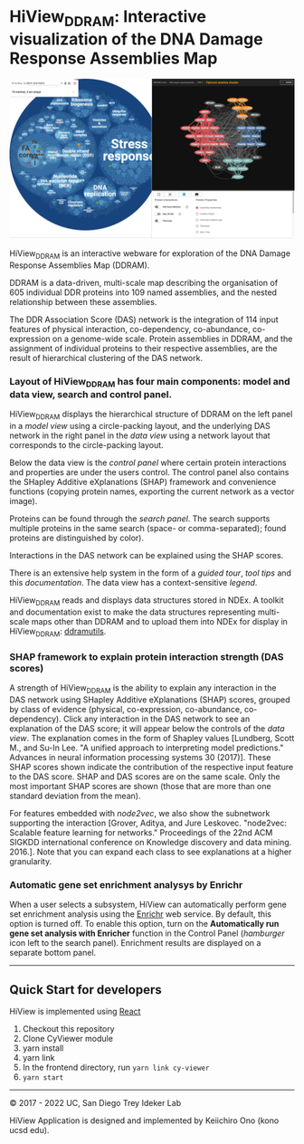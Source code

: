 # HiView<sub>DDRAM</sub>: Interactive visualization of the DNA Damage Response Assemblies Map
![](/docs/images/DDRAM_1-0_-_2022-11-13_19-31-38.png)

HiView<sub>DDRAM</sub> is an interactive webware for exploration of the DNA Damage Response Assemblies Map (DDRAM).

DDRAM is a data-driven, multi-scale map describing the organisation of 605 individual DDR proteins into 109 named assemblies, and the nested relationship between these assemblies.

The DDR Association Score (DAS) network is the integration of 114 input features of physical interaction, co-dependency, co-abundance, co-expression on a genome-wide scale. Protein assemblies in DDRAM, and the assignment of individual proteins to their respective assemblies, are the result of hierarchical clustering of the DAS network.

### Layout of HiView<sub>DDRAM</sub> has four main components: model and data view, search and control panel.
HiView<sub>DDRAM</sub> displays the hierarchical structure of DDRAM on the left panel in a _model view_ using a circle-packing layout, and the underlying DAS network in the right panel in the _data view_ using a network layout that corresponds to the circle-packing layout.

Below the data view is the _control panel_ where certain protein interactions and properties are under the users control. The control panel also contains the SHapley Additive eXplanations (SHAP) framework and convenience functions (copying protein names, exporting the current network as a vector image).

Proteins can be found through the  _search panel_. The search supports multiple proteins in the same search (space- or comma-separated); found proteins are distinguished by color).

Interactions in the DAS network can be explained using the SHAP scores.

There is an extensive help system in the form of a *guided tour*, *tool tips* and this *documentation*. The data view has a context-sensitive _legend_.

HiView<sub>DDRAM</sub> reads and displays data structures stored in NDEx. A toolkit and documentation exist to make the data structures representing multi-scale maps other than DDRAM and to upload them into NDEx for display in HiView<sub>DDRAM</sub>: [ddramutils](https://github.com/idekerlab/ddramutils).

### SHAP framework to explain protein interaction strength (DAS scores)

A strength of HiView<sub>DDRAM</sub> is the ability to explain any interaction in the DAS network using SHapley Additive eXplanations (SHAP) scores, grouped by class of evidence (physical, co-expression, co-abundance, co-dependency). Click any interaction in the DAS network to see an explanation of the DAS score; it will appear below the controls of the _data view_. The explanation comes in the form of Shapley values [Lundberg, Scott M., and Su-In Lee. "A unified approach to interpreting model predictions." Advances in neural information processing systems 30 (2017)]. These SHAP scores shown indicate the contribution of the respective input feature to the DAS score. SHAP and DAS scores are on the same scale. Only the most important SHAP scores are shown (those that are more than one standard deviation from the mean).

For features embedded with _node2vec_, we also show the subnetwork supporting the interaction [Grover, Aditya, and Jure Leskovec. "node2vec: Scalable feature learning for networks." Proceedings of the 22nd ACM SIGKDD international conference on Knowledge discovery and data mining. 2016.]. Note that you can expand each class to see explanations at a higher granularity.

### Automatic gene set enrichment analysys by Enrichr

When a user selects a subsystem, HiView can automatically perform gene set enrichment analysis using the [Enrichr](http://amp.pharm.mssm.edu/Enrichr/) web service.  By default, this option is turned off.  To enable this option, turn on the **Automatically run gene set analysis with Enricher** function in the Control Panel (_hamburger_ icon left to the search panel). Enrichment results are displayed on a separate bottom panel.

----

## Quick Start for developers

HiView is implemented using [React](https://reactjs.org/)

1. Checkout this repository
1. Clone CyViewer module
1. yarn install
1. yarn link
1. In the frontend directory, run ```yarn link cy-viewer```
1. ```yarn start```

----
&copy; 2017 - 2022 UC, San Diego Trey Ideker Lab

HiView Application is designed and implemented by Keiichiro Ono (kono ucsd edu).  
